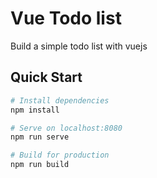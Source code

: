 # Vue Todo list
Build a simple todo list with vuejs

## Quick Start

```bash
# Install dependencies
npm install

# Serve on localhost:8080
npm run serve

# Build for production
npm run build
```
